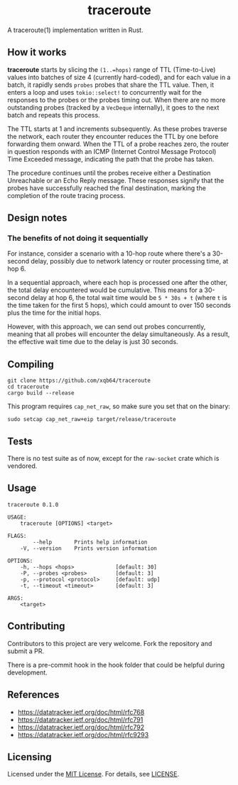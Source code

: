 <h1 align="center">
traceroute
</h1>

A traceroute(1) implementation written in Rust.

## How it works

**traceroute** starts by slicing the `(1..=hops)` range of TTL (Time-to-Live) values into batches of size 4 (currently hard-coded), and for each value in a batch, it rapidly sends `probes` probes that share the TTL value. Then, it enters a loop and uses `tokio::select!` to concurrently wait for the responses to the probes or the probes timing out. When there are no more outstanding probes (tracked by a `VecDeque` internally), it goes to the next batch and repeats this process. 

The TTL starts at 1 and increments subsequently. As these probes traverse the network, each router they encounter reduces the TTL by one before forwarding them onward. When the TTL of a probe reaches zero, the router in question responds with an ICMP (Internet Control Message Protocol) Time Exceeded message, indicating the path that the probe has taken.

The procedure continues until the probes receive either a Destination Unreachable or an Echo Reply message. These responses signify that the probes have successfully reached the final destination, marking the completion of the route tracing process.

## Design notes

### The benefits of not doing it sequentially

For instance, consider a scenario with a 10-hop route where there's a 30-second delay, possibly due to network latency or router processing time, at hop 6.

In a sequential approach, where each hop is processed one after the other, the total delay encountered would be cumulative. This means for a 30-second delay at hop 6, the total wait time would be `5 * 30s + t` (where `t` is the time taken for the first 5 hops), which could amount to over 150 seconds plus the time for the initial hops.

However, with this approach, we can send out probes concurrently, meaning that all probes will encounter the delay simultaneously. As a result, the effective wait time due to the delay is just 30 seconds.

## Compiling

```
git clone https://github.com/xqb64/traceroute
cd traceroute
cargo build --release
```

This program requires `cap_net_raw`, so make sure you set that on the binary:

```
sudo setcap cap_net_raw+eip target/release/traceroute
```

## Tests

There is no test suite as of now, except for the `raw-socket` crate which is vendored.

## Usage

```
traceroute 0.1.0

USAGE:
    traceroute [OPTIONS] <target>

FLAGS:
        --help       Prints help information
    -V, --version    Prints version information

OPTIONS:
    -h, --hops <hops>             [default: 30]
    -P, --probes <probes>         [default: 3]
    -p, --protocol <protocol>     [default: udp]
    -t, --timeout <timeout>       [default: 3]

ARGS:
    <target>
```

## Contributing

Contributors to this project are very welcome. Fork the repository and submit a PR.

There is a pre-commit hook in the hook folder that could be helpful during development.

## References

- https://datatracker.ietf.org/doc/html/rfc768
- https://datatracker.ietf.org/doc/html/rfc791
- https://datatracker.ietf.org/doc/html/rfc792
- https://datatracker.ietf.org/doc/html/rfc9293

## Licensing

Licensed under the [MIT License](https://opensource.org/licenses/MIT). For details, see [LICENSE](https://github.com/xqb64/traceroute/blob/master/LICENSE).
